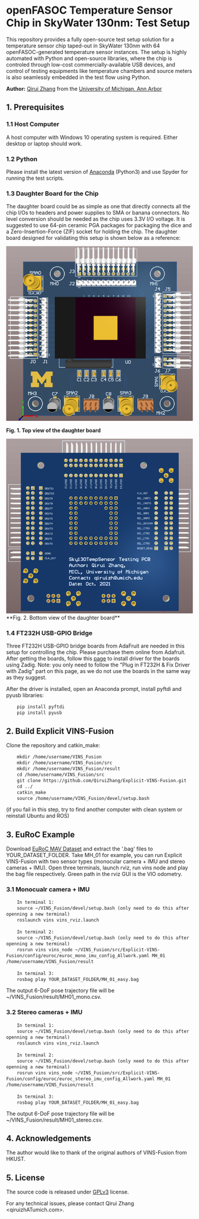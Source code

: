 # openFASOC Temperature Sensor Chip in SkyWater 130nm: Test Setup

This repository provides a fully open-source test setup solution for a temperature sensor chip taped-out in SkyWater 130nm with 64 openFASOC-generated temperature sensor instances. The setup is highly automated with Python and open-source libraries, where the chip is controled through low-cost commercially-available USB devices, and control of testing equipments like temperature chambers and source meters is also seamlessly embedded in the test flow using Python. 

**Author:** [Qirui Zhang](https://www.linkedin.com/in/cary-qirui-zhang/) from the [University of Michigan, Ann Arbor](https://micl.engin.umich.edu/)

## 1. Prerequisites
### 1.1 **Host Computer**
A host computer with Windows 10 operating system is required. Either desktop or laptop should work.

### 1.2 **Python**
Please install the latest version of [Anaconda](https://www.anaconda.com/products/individual) (Python3) and use Spyder for running the test scripts.

### 1.3 **Daughter Board for the Chip**
The daughter board could be as simple as one that directly connects all the chip I/Os to headers and power supplies to SMA or banana connectors. No level conversion should be needed as the chip uses 3.3V I/O voltage. It is suggested to use 64-pin ceramic PGA packages for packaging the dice and a Zero-Insertion-Force (ZIF) socket for holding the chip. The daughter board designed for validating this setup is shown below as a reference:

<img src="PCBtop.png" width="600">

**Fig. 1. Top view of the daughter board**

<img src="PCBbot.png" width="600">
**Fig. 2. Bottom view of the daughter board**

### 1.4 **FT232H USB-GPIO Bridge**
Three FT232H USB-GPIO bridge boards from AdaFruit are needed in this setup for controlling the chip. Please purchase them online from Adafruit. After getting the boards, follow this [page](https://learn.adafruit.com/circuitpython-on-any-computer-with-ft232h/windows) to install driver for the boards using Zadig. Note: you only need to follow the "Plug in FT232H & Fix Driver with Zadig" part on this page, as we do not use the boards in the same way as they suggest.

After the driver is installed, open an Anaconda prompt, install pyftdi and pyusb libraries:
```
    pip install pyftdi
    pip install pyusb
```



## 2. Build Explicit VINS-Fusion
Clone the repository and catkin_make:
```
    mkdir /home/username/VINS_Fusion
    mkdir /home/username/VINS_Fusion/src
    mkdir /home/username/VINS_Fusion/result
    cd /home/username/VINS_Fusion/src
    git clone https://github.com/QiruiZhang/Explicit-VINS-Fusion.git
    cd ../
    catkin_make
    source /home/username/VINS_Fusion/devel/setup.bash
```
(if you fail in this step, try to find another computer with clean system or reinstall Ubuntu and ROS)

## 3. EuRoC Example
Download [EuRoC MAV Dataset](http://projects.asl.ethz.ch/datasets/doku.php?id=kmavvisualinertialdatasets) and extract the '.bag' files to YOUR_DATASET_FOLDER. Take MH_01 for example, you can run Explicit VINS-Fusion with two sensor types (monocular camera + IMU and stereo cameras + IMU). 
Open three terminals, launch rviz, run vins node and play the bag file respectively. Green path in the rviz GUI is the VIO odometry.

### 3.1 Monocualr camera + IMU

```
    In terminal 1:
    source ~/VINS_Fusion/devel/setup.bash (only need to do this after openning a new terminal)
    roslaunch vins vins_rviz.launch
    
    In terminal 2: 
    source ~/VINS_Fusion/devel/setup.bash (only need to do this after openning a new terminal)
    rosrun vins vins_node ~/VINS_Fusion/src/Explicit-VINS-Fusion/config/euroc/euroc_mono_imu_config_Allwork.yaml MH_01 /home/username/VINS_Fusion/result
    
    In terminal 3:
    rosbag play YOUR_DATASET_FOLDER/MH_01_easy.bag
```

The output 6-DoF pose trajectory file will be ~/VINS_Fusion/result/MH01_mono.csv.

### 3.2 Stereo cameras + IMU

```
    In terminal 1:
    source ~/VINS_Fusion/devel/setup.bash (only need to do this after openning a new terminal)
    roslaunch vins vins_rviz.launch
    
    In terminal 2: 
    source ~/VINS_Fusion/devel/setup.bash (only need to do this after openning a new terminal)
    rosrun vins vins_node ~/VINS_Fusion/src/Explicit-VINS-Fusion/config/euroc/euroc_stereo_imu_config_Allwork.yaml MH_01 /home/username/VINS_Fusion/result
    
    In terminal 3:
    rosbag play YOUR_DATASET_FOLDER/MH_01_easy.bag
```

The output 6-DoF pose trajectory file will be ~/VINS_Fusion/result/MH01_stereo.csv.

## 4. Acknowledgements
The author would like to thank of the original authors of VINS-Fusion from HKUST.

## 5. License
The source code is released under [GPLv3](http://www.gnu.org/licenses/) license.

For any technical issues, please contact Qirui Zhang <qiruizhATumich.com>.
